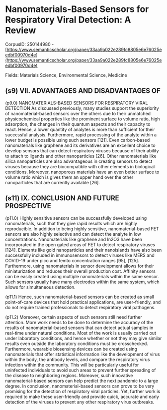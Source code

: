 # Nanomaterials-Based Sensors for Respiratory Viral Detection: A Review

CorpusID: 250144980 - [https://www.semanticscholar.org/paper/33aa9a022e289fc8805e6e76025eedbf00970d4e](https://www.semanticscholar.org/paper/33aa9a022e289fc8805e6e76025eedbf00970d4e)

Fields: Materials Science, Environmental Science, Medicine

## (s9) VII. ADVANTAGES AND DISADVANTAGES OF
(p9.0) NANOMATERIALS-BASED SENSORS FOR RESPIRATORY VIRAL DETECTION As discussed previously, many studies support the superiority of nanomaterial-based sensors over the others due to their unmatched physicochemical properties like the prominent surface to volume ratio, high adsorption, the changes in their quantum aspects and their capacity to react. Hence, a lower quantity of analytes is more than sufficient for their successful analysis. Furthermore, rapid processing of the analyte within a lower budget is possible using such sensors [121]. Even carbon-based nanomaterials like graphene and its derivatives are an excellent choice to develop sensors that can detect respiratory viruses because of their ability to attach to ligands and other nanoparticles [26]. Other nanomaterials like silica nanoparticles are also advantageous in creating sensors to detect viruses because they are biocompatible with other elements in biological conditions. Moreover, nanoporous materials have an even better surface to volume ratio which is gives them an upper hand over the other nanoparticles that are currently available [26].
## (s11) IX. CONCLUSION AND FUTURE PROSPECTIVE
(p11.0) Highly sensitive sensors can be successfully developed using nanomaterials, such that they give rapid results which are highly reproducible. In addition to being highly sensitive, nanomaterial-based FET sensors are also highly selective and can detect the analyte in low concentrations. Nanomaterials like graphene and In2O3 have been incorporated in the open gated areas of FET to detect respiratory viruses [124]. Elements like gold nanoparticles and their nanoislands have also been successfully included in immunosensors to detect viruses like MERS and COVID-19 under pico and femto concentration ranges [95], [125]. Furthermore, using nanomaterials in sensor development allows for their miniaturization and reduces their overall production cost. Affinity sensors can be easily created using multiple nanomaterials within the same sensor. Such sensors usually have many electrodes within the same system, which allows for simultaneous detection.

(p11.1) Hence, such nanomaterial-based sensors can be created as small point-of-care devices that hold practical applications, are user-friendly, and do not require trained professionals to detect respiratory viral pathogens.

(p11.2) Moreover, certain aspects of such sensors still need further attention. More work needs to be done to determine the accuracy of the results of nanomaterial-based sensors that can detect actual samples in real-time under natural conditions. Most of the work is usually carried out under laboratory conditions, and hence whether or not they may give similar results even outside the laboratory conditions must be crosschecked. Furthermore, wearable biosensing devices can be created using nanomaterials that offer statistical information like the development of virus within the body, the antibody levels, and compare the respiratory virus infection within the community. This will be particularly useful for uninfected individuals to avoid such areas to prevent further spreading of the disease to neighboring regions. Moreover, such innovative nanomaterial-based sensors can help predict the next pandemic to a large degree. In conclusion, nanomaterial-based sensors can prove to be very promising for the detection of respiratory viral particles. Yet, further work is required to make these user-friendly and provide quick, accurate and early detection of the viruses to prevent any other respiratory virus outbreaks.
